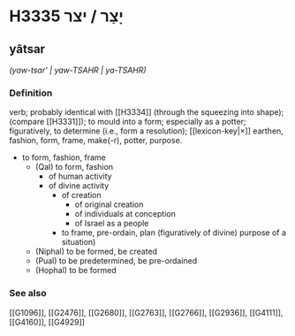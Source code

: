 # H3335 יָצַר / יצר

## yâtsar

_(yaw-tsar' | yaw-TSAHR | ya-TSAHR)_

### Definition

verb; probably identical with [[H3334]] (through the squeezing into shape); (compare [[H3331]]); to mould into a form; especially as a potter; figuratively, to determine (i.e., form a resolution); [[lexicon-key|×]] earthen, fashion, form, frame, make(-r), potter, purpose.

- to form, fashion, frame
    - (Qal) to form, fashion
        - of human activity
        - of divine activity
            - of creation
                - of original creation
                - of individuals at conception
                - of Israel as a people
            - to frame, pre-ordain, plan (figuratively of divine) purpose of a situation)
    - (Niphal) to be formed, be created
    - (Pual) to be predetermined, be pre-ordained
    - (Hophal) to be formed
### See also

[[G1096]], [[G2476]], [[G2680]], [[G2763]], [[G2766]], [[G2936]], [[G4111]], [[G4160]], [[G4929]]

